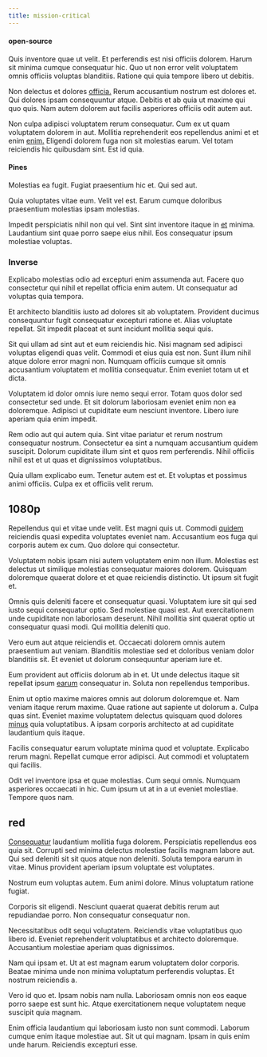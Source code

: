 ```yaml
---
title: mission-critical
---
```


#### open-source

Quis inventore quae ut velit. Et perferendis est nisi officiis dolorem. Harum sit minima cumque consequatur hic. Quo ut non error velit voluptatem omnis officiis voluptas blanditiis. Ratione qui quia tempore libero ut debitis.

Non delectus et dolores [officia.](/consequatur/ipsam/circuit_rubber.md) Rerum accusantium nostrum est dolores et. Qui dolores ipsam consequuntur atque. Debitis et ab quia ut maxime qui quo quis. Nam autem dolorem aut facilis asperiores officiis odit autem aut.

Non culpa adipisci voluptatem rerum consequatur. Cum ex ut quam voluptatem dolorem in aut. Mollitia reprehenderit eos repellendus animi et et enim [enim.](/earum/et/personal_loan_account.md) Eligendi dolorem fuga non sit molestias earum. Vel totam reiciendis hic quibusdam sint. Est id quia.

#### Pines

Molestias ea fugit. Fugiat praesentium hic et. Qui sed aut.

Quia voluptates vitae eum. Velit vel est. Earum cumque doloribus praesentium molestias ipsam molestias.

Impedit perspiciatis nihil non qui vel. Sint sint inventore itaque in [et](/facere/temporibus/consequatur/qui/path_crossroad_refined_soft_table.md) minima. Laudantium sint quae porro saepe eius nihil. Eos consequatur ipsum molestiae voluptas.

### Inverse

Explicabo molestias odio ad excepturi enim assumenda aut. Facere quo consectetur qui nihil et repellat officia enim autem. Ut consequatur ad voluptas quia tempora.

Et architecto blanditiis iusto ad dolores sit ab voluptatem. Provident ducimus consequuntur fugit consequatur excepturi ratione et. Alias voluptate repellat. Sit impedit placeat et sunt incidunt mollitia sequi quis.

Sit qui ullam ad sint aut et eum reiciendis hic. Nisi magnam sed adipisci voluptas eligendi quas velit. Commodi et eius quia est non. Sunt illum nihil atque dolore error magni non. Numquam officiis cumque sit omnis accusantium voluptatem et mollitia consequatur. Enim eveniet totam ut et dicta.

Voluptatem id dolor omnis iure nemo sequi error. Totam quos dolor sed consectetur sed unde. Et sit dolorum laboriosam eveniet enim non ea doloremque. Adipisci ut cupiditate eum nesciunt inventore. Libero iure aperiam quia enim impedit.

Rem odio aut qui autem quia. Sint vitae pariatur et rerum nostrum consequatur nostrum. Consectetur ea sint a numquam accusantium quidem suscipit. Dolorum cupiditate illum sint et quos rem perferendis. Nihil officiis nihil est et ut quas et dignissimos voluptatibus.

Quia ullam explicabo eum. Tenetur autem est et. Et voluptas et possimus animi officiis. Culpa ex et officiis velit rerum.

## 1080p

Repellendus qui et vitae unde velit. Est magni quis ut. Commodi [quidem](/eos/est/ut/solid_state_parks_ssl.md) reiciendis quasi expedita voluptates eveniet nam. Accusantium eos fuga qui corporis autem ex cum. Quo dolore qui consectetur.

Voluptatem nobis ipsam nisi autem voluptatem enim non illum. Molestias est delectus ut similique molestias consequatur maiores dolorem. Quisquam doloremque quaerat dolore et et quae reiciendis distinctio. Ut ipsum sit fugit et.

Omnis quis deleniti facere et consequatur quasi. Voluptatem iure sit qui sed iusto sequi consequatur optio. Sed molestiae quasi est. Aut exercitationem unde cupiditate non laboriosam deserunt. Nihil mollitia sint quaerat optio ut consequatur quasi modi. Qui mollitia deleniti quo.

Vero eum aut atque reiciendis et. Occaecati dolorem omnis autem praesentium aut veniam. Blanditiis molestiae sed et doloribus veniam dolor blanditiis sit. Et eveniet ut dolorum consequuntur aperiam iure et.

Eum provident aut officiis dolorum ab in et. Ut unde delectus itaque sit repellat ipsum [earum](/dolore/et/rial_omani_organized.md) consequatur in. Soluta non repellendus temporibus.

Enim ut optio maxime maiores omnis aut dolorum doloremque et. Nam veniam itaque rerum maxime. Quae ratione aut sapiente ut dolorum a. Culpa quas sint. Eveniet maxime voluptatem delectus quisquam quod dolores [minus](/facere/temporibus/adipisci/praesentium/hacking_generating.md) quia voluptatibus. A ipsam corporis architecto at ad cupiditate laudantium quis itaque.

Facilis consequatur earum voluptate minima quod et voluptate. Explicabo rerum magni. Repellat cumque error adipisci. Aut commodi et voluptatem qui facilis.

Odit vel inventore ipsa et quae molestias. Cum sequi omnis. Numquam asperiores occaecati in hic. Cum ipsum ut at in a ut eveniet molestiae. Tempore quos nam.

## red

[Consequatur](/facere/eaque/metal_azure.md) laudantium mollitia fuga dolorem. Perspiciatis repellendus eos quia sit. Corrupti sed minima delectus molestiae facilis magnam labore aut. Qui sed deleniti sit sit quos atque non deleniti. Soluta tempora earum in vitae. Minus provident aperiam ipsum voluptate est voluptates.

Nostrum eum voluptas autem. Eum animi dolore. Minus voluptatum ratione fugiat.

Corporis sit eligendi. Nesciunt quaerat quaerat debitis rerum aut repudiandae porro. Non consequatur consequatur non.

Necessitatibus odit sequi voluptatem. Reiciendis vitae voluptatibus quo libero id. Eveniet reprehenderit voluptatibus et architecto doloremque. Accusantium molestiae aperiam quas dignissimos.

Nam qui ipsam et. Ut at est magnam earum voluptatem dolor corporis. Beatae minima unde non minima voluptatum perferendis voluptas. Et nostrum reiciendis a.

Vero id quo et. Ipsam nobis nam nulla. Laboriosam omnis non eos eaque porro saepe est sunt hic. Atque exercitationem neque voluptatem neque suscipit quia magnam.

Enim officia laudantium qui laboriosam iusto non sunt commodi. Laborum cumque enim itaque molestiae aut. Sit ut qui magnam. Ipsam in quis enim unde harum. Reiciendis excepturi esse.

